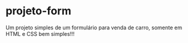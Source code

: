 # projeto-form
Um projeto simples de um formulário para venda de carro, somente em HTML e CSS bem simples!!!
